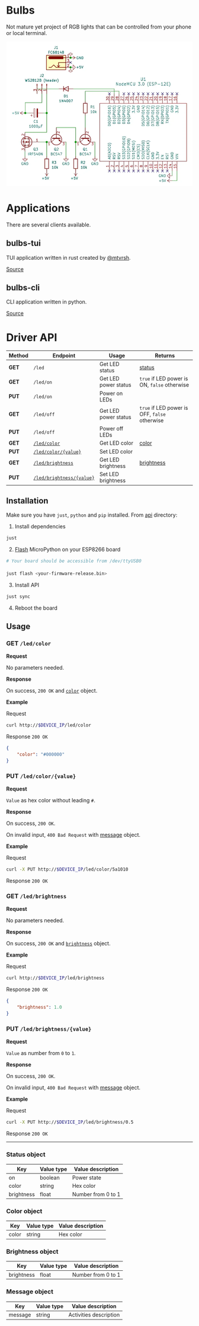 # Bulbs

Not mature yet project of RGB lights that can be controlled from your phone or local terminal.

![schema](.github/demo/schema.webp)

# Applications

There are several clients available.

## bulbs-tui

TUI application written in rust created by [@mtvrsh](https://github.com/mtvrsh).

[Source](https://github.com/mtvrsh/bulbs-tui)

## bulbs-cli

CLI application written in python.

[Source](app-cli)

# Driver API

| Method  | Endpoint                                             | Usage                | Returns                                       |
| ------- | ---------------------------------------------------- | -------------------- | --------------------------------------------- |
| **GET** | `/led`                                               | Get LED status       | [status](#status-object)                      |
| **GET** | `/led/on`                                            | Get LED power status | `true` if LED power is ON, `false` otherwise  |
| **PUT** | `/led/on`                                            | Power on LEDs        |                                               |
| **GET** | `/led/off`                                           | Get LED power status | `true` if LED power is OFF, `false` otherwise |
| **PUT** | `/led/off`                                           | Power off LEDs       |                                               |
| **GET** | [`/led/color`](#get-ledcolor)                        | Get LED color        | [color](#color-object)                        |
| **PUT** | [`/led/color/{value}`](#put-ledcolorvalue)           | Set LED color        |                                               |
| **GET** | [`/led/brightness`](#get-ledbrightness)              | Get LED brightness   | [brightness](#brightness-object)              |
| **PUT** | [`/led/brightness/{value}`](#put-ledbrightnessvalue) | Set LED brightness   |                                               |

## Installation

Make sure you have `just`, `python` and `pip` installed. From [api](api) directory:

1. Install dependencies

```bash
just
```

2. [Flash](https://docs.micropython.org/en/latest/esp8266/tutorial/intro.html) MicroPython on your ESP8266 board

```bash
# Your board should be accessible from /dev/ttyUSB0 

just flash <your-firmware-release.bin>
```

3. Install API

```bash
just sync
```

4. Reboot the board

## Usage

### **GET** `/led/color`

**Request**

No parameters needed.

**Response**

On success, `200 OK` and [`color`](#color-object) object.

**Example**

Request

```sh
curl http://$DEVICE_IP/led/color
```

Response `200 OK`

```json
{
	"color": "#000000"
}
```

### **PUT** `/led/color/{value}`

**Request**

`Value` as hex color without leading `#`.

**Response**

On success, `200 OK`.

On invalid input, `400 Bad Request` with [message](#message-object) object.

**Example**

Request

```sh
curl -X PUT http://$DEVICE_IP/led/color/5a1010
```

Response `200 OK`

### **GET** `/led/brightness`

**Request**

No parameters needed.

**Response**

On success, `200 OK` and [`brightness`](#brightness-object) object.

**Example**

Request

```sh
curl http://$DEVICE_IP/led/brightness
```

Response `200 OK`

```json
{
	"brightness": 1.0
}
```

### **PUT** `/led/brightness/{value}`

**Request**

`Value` as number from `0` to `1`.

**Response**

On success, `200 OK`.

On invalid input, `400 Bad Request` with [message](#message-object) object.

**Example**

Request

```sh
curl -X PUT http://$DEVICE_IP/led/brightness/0.5
```

Response `200 OK`

---

### Status object

| Key        | Value type | Value description  |
| ---------- | ---------- | ------------------ |
| on         | boolean    | Power state        |
| color      | string     | Hex color          |
| brightness | float      | Number from 0 to 1 |

### Color object

| Key       | Value type | Value description |
| --------- | ---------- | ----------------- |
| color     | string     | Hex color         |

### Brightness object

| Key        | Value type | Value description  |
| ---------- | ---------- | ------------------ |
| brightness | float      | Number from 0 to 1 |

### Message object

| Key       | Value type | Value description      |
| --------- | ---------- | ---------------------- |
| message   | string     | Activities description |
